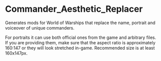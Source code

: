 # Commander_Aesthetic_Replacer

Generates mods for World of Warships that replace the name, portrait and voiceover of unique commanders.

For portraits it can use both official ones from the game and arbitrary files. If you are providing them, make sure that the aspect ratio is approximately 160:147 or they will look stretched in-game. Recommended size is at least 160x147px.
